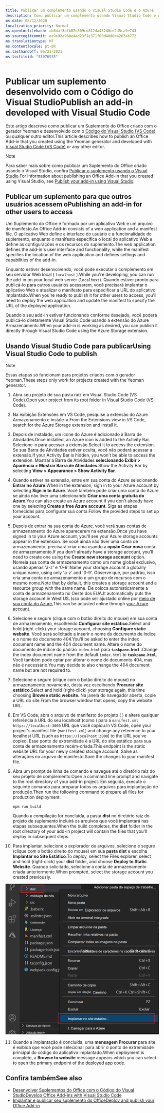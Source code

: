 ```yaml
---
title: Publicar um complemento usando o Visual Studio Code e o Azure
description: Como publicar um complemento usando Visual Studio Code e Azure Active Directory
ms.date: 08/12/2020
localization_priority: Normal
ms.openlocfilehash: ab8daf3dfb87c809cd812da45246ce2d5ca9e743
ms.sourcegitcommit: ee9e92a968e4ad23f1e371f00d4888e4203ab772
ms.translationtype: MT
ms.contentlocale: pt-BR
ms.lasthandoff: 06/23/2021
ms.locfileid: "53076935"
---
```

# <a name="publish-an-add-in-developed-with-visual-studio-code"></a><span data-ttu-id="8b91d-103">Publicar um suplemento desenvolvido com o Código do Visual Studio</span><span class="sxs-lookup"><span data-stu-id="8b91d-103">Publish an add-in developed with Visual Studio Code</span></span>

<span data-ttu-id="8b91d-104">Este artigo descreve como publicar um Suplemento do Office criado com o gerador Yeoman e desenvolvido com o [Código do Visual Studio (VS Code)](https://code.visualstudio.com) ou qualquer outro editor.</span><span class="sxs-lookup"><span data-stu-id="8b91d-104">This article describes how to publish an Office Add-in that you created using the Yeoman generator and developed with [Visual Studio Code (VS Code)](https://code.visualstudio.com) or any other editor.</span></span>

> [!NOTE]
> <span data-ttu-id="8b91d-105">Para saber mais sobre como publicar um Suplemento do Office criado usando o Visual Studio, confira [Publicar o suplemento usando o Visual Studio](package-your-add-in-using-visual-studio.md).</span><span class="sxs-lookup"><span data-stu-id="8b91d-105">For information about publishing an Office Add-in that you created using Visual Studio, see [Publish your add-in using Visual Studio](package-your-add-in-using-visual-studio.md).</span></span>

## <a name="publishing-an-add-in-for-other-users-to-access"></a><span data-ttu-id="8b91d-106">Publicar um suplemento para que outros usuários acessem o</span><span class="sxs-lookup"><span data-stu-id="8b91d-106">Publishing an add-in for other users to access</span></span>

<span data-ttu-id="8b91d-107">Um Suplemento do Office é formado por um aplicativo Web e um arquivo de manifesto.</span><span class="sxs-lookup"><span data-stu-id="8b91d-107">An Office Add-in consists of a web application and a manifest file.</span></span> <span data-ttu-id="8b91d-108">O aplicativo Web define a interface do usuário e a funcionalidade do suplemento, enquanto o manifesto especifica o local do aplicativo Web e define as configurações e os recursos do suplemento.</span><span class="sxs-lookup"><span data-stu-id="8b91d-108">The web application defines the add-in's user interface and functionality, while the manifest specifies the location of the web application and defines settings and capabilities of the add-in.</span></span>

<span data-ttu-id="8b91d-109">Enquanto estiver desenvolvendo, você pode executar o complemento em seu servidor Web local ( `localhost` ).</span><span class="sxs-lookup"><span data-stu-id="8b91d-109">While you're developing, you can run the add-in on your local web server (`localhost`).</span></span> <span data-ttu-id="8b91d-110">Quando estiver pronto para publicá-lo para outros usuários acessarem, você precisará implantar o aplicativo Web e atualizar o manifesto para especificar a URL do aplicativo implantado.</span><span class="sxs-lookup"><span data-stu-id="8b91d-110">When you're ready to publish it for other users to access, you'll need to deploy the web application and update the manifest to specify the URL of the deployed application.</span></span>

<span data-ttu-id="8b91d-111">Quando o seu add-in estiver funcionando conforme desejado, você poderá publicá-lo diretamente Visual Studio Code usando a extensão do Azure Armazenamento.</span><span class="sxs-lookup"><span data-stu-id="8b91d-111">When your add-in is working as desired, you can publish it directly through Visual Studio Code using the Azure Storage extension.</span></span>

## <a name="using-visual-studio-code-to-publish"></a><span data-ttu-id="8b91d-112">Usando Visual Studio Code para publicar</span><span class="sxs-lookup"><span data-stu-id="8b91d-112">Using Visual Studio Code to publish</span></span>

>[!NOTE]
> <span data-ttu-id="8b91d-113">Essas etapas só funcionam para projetos criados com o gerador Yeoman.</span><span class="sxs-lookup"><span data-stu-id="8b91d-113">These steps only work for projects created with the Yeoman generator.</span></span>

1. <span data-ttu-id="8b91d-114">Abra seu projeto de sua pasta raiz em Visual Studio Code (VS Code).</span><span class="sxs-lookup"><span data-stu-id="8b91d-114">Open your project from its root folder in Visual Studio Code (VS Code).</span></span>
2. <span data-ttu-id="8b91d-115">Na exibição Extensões em VS Code, pesquise a extensão do Azure Armazenamento e instale-a.</span><span class="sxs-lookup"><span data-stu-id="8b91d-115">From the Extensions view in VS Code, search for the Azure Storage extension and install it.</span></span>
3. <span data-ttu-id="8b91d-116">Depois de instalado, um ícone do Azure é adicionado à Barra de Atividades.</span><span class="sxs-lookup"><span data-stu-id="8b91d-116">Once installed, an Azure icon is added to the Activity Bar.</span></span> <span data-ttu-id="8b91d-117">Selecione-o para acessar a extensão.</span><span class="sxs-lookup"><span data-stu-id="8b91d-117">Select it to access the extension.</span></span> <span data-ttu-id="8b91d-118">Se sua Barra de Atividades estiver oculta, você não poderá acessar a extensão.</span><span class="sxs-lookup"><span data-stu-id="8b91d-118">If your Activity Bar is hidden, you won't be able to access the extension.</span></span> <span data-ttu-id="8b91d-119">Mostrar a Barra de Atividades **selecionando Exibir > Aparência > Mostrar Barra de Atividades**.</span><span class="sxs-lookup"><span data-stu-id="8b91d-119">Show the Activity Bar by selecting **View > Appearance > Show Activity Bar**.</span></span>
4. <span data-ttu-id="8b91d-120">Quando estiver na extensão, entre em sua conta do Azure selecionando **Entrar no Azure**.</span><span class="sxs-lookup"><span data-stu-id="8b91d-120">When in the extension, sign in to your Azure account by selecting **Sign in to Azure**.</span></span> <span data-ttu-id="8b91d-121">Você também pode criar uma conta do Azure se ainda não tiver uma selecionando **Criar uma conta gratuita do Azure**.</span><span class="sxs-lookup"><span data-stu-id="8b91d-121">You can also create an Azure account if you don't already have one by selecting **Create a free Azure account**.</span></span> <span data-ttu-id="8b91d-122">Siga as etapas fornecidas para configurar sua conta.</span><span class="sxs-lookup"><span data-stu-id="8b91d-122">Follow the provided steps to set up your account.</span></span>
5. <span data-ttu-id="8b91d-123">Depois de entrar na sua conta do Azure, você verá suas contas de armazenamento do Azure aparecerem na extensão.</span><span class="sxs-lookup"><span data-stu-id="8b91d-123">Once you have signed in to your Azure account, you'll see your Azure storage accounts appear in the extension.</span></span> <span data-ttu-id="8b91d-124">Se você ainda não tiver uma conta de armazenamento, precisará criar uma usando a **opção Criar nova** conta de armazenamento.</span><span class="sxs-lookup"><span data-stu-id="8b91d-124">If you don't already have a storage account, you'll need to create one using the **Create new storage account** option.</span></span> <span data-ttu-id="8b91d-125">Nomeia sua conta de armazenamento como um nome global exclusivo, usando apenas 'a-z' e '0-9'.</span><span class="sxs-lookup"><span data-stu-id="8b91d-125">Name your storage account a globally unique name, using only 'a-z' and '0-9'.</span></span> <span data-ttu-id="8b91d-126">Observe que, por padrão, isso cria uma conta de armazenamento e um grupo de recursos com o mesmo nome.</span><span class="sxs-lookup"><span data-stu-id="8b91d-126">Note that by default, this creates a storage account and a resource group with the same name.</span></span> <span data-ttu-id="8b91d-127">Ele coloca automaticamente a conta de armazenamento no Oeste dos EUA.</span><span class="sxs-lookup"><span data-stu-id="8b91d-127">It automatically puts the storage account in West US.</span></span> <span data-ttu-id="8b91d-128">Isso pode ser ajustado online por [meio de sua conta do Azure.](https://portal.azure.com/)</span><span class="sxs-lookup"><span data-stu-id="8b91d-128">This can be adjusted online through [your Azure account](https://portal.azure.com/).</span></span>
6. <span data-ttu-id="8b91d-129">Selecione e segure (clique com o botão direito do mouse) em sua conta de armazenamento, escolhendo **Configurar site estático.**</span><span class="sxs-lookup"><span data-stu-id="8b91d-129">Select and hold (right-click) your storage account, choosing **Configure static website**.</span></span> <span data-ttu-id="8b91d-130">Você será solicitado a inserir o nome do documento de índice e o nome do documento 404.</span><span class="sxs-lookup"><span data-stu-id="8b91d-130">You'll be asked to enter the index document name and the 404 document name.</span></span> <span data-ttu-id="8b91d-131">Altere o nome do documento de índice do padrão `index.html` para **`taskpane.html`** .</span><span class="sxs-lookup"><span data-stu-id="8b91d-131">Change the index document name from the default `index.html` to **`taskpane.html`**.</span></span> <span data-ttu-id="8b91d-132">Você também pode optar por alterar o nome do documento 404, mas não é necessário.</span><span class="sxs-lookup"><span data-stu-id="8b91d-132">You may decide to also change the 404 document name but are not required to.</span></span>
7. <span data-ttu-id="8b91d-133">Selecione e segure (clique com o botão direito do mouse) no armazenamento novamente, desta vez escolhendo **Procurar site estático**.</span><span class="sxs-lookup"><span data-stu-id="8b91d-133">Select and hold (right-click) your storage again, this time choosing **Browse static website**.</span></span> <span data-ttu-id="8b91d-134">Na janela do navegador aberta, copie a URL do site.</span><span class="sxs-lookup"><span data-stu-id="8b91d-134">From the browser window that opens, copy the website URL.</span></span>
8. <span data-ttu-id="8b91d-135">Em VS Code, abra o arquivo de manifesto do projeto ( ) e altere qualquer referência à URL do seu localhost (como ) para a `manifest.xml` `https://localhost:3000` URL que você copiou.</span><span class="sxs-lookup"><span data-stu-id="8b91d-135">In VS Code, open your project's manifest file (`manifest.xml`) and change any reference to your localhost URL (such as `https://localhost:3000`) to the URL you've copied.</span></span> <span data-ttu-id="8b91d-136">Esse ponto de extremidade é a URL do site estático para sua conta de armazenamento recém-criada.</span><span class="sxs-lookup"><span data-stu-id="8b91d-136">This endpoint is the static website URL for your newly created storage account.</span></span> <span data-ttu-id="8b91d-137">Salve as alterações no arquivo de manifesto.</span><span class="sxs-lookup"><span data-stu-id="8b91d-137">Save the changes to your manifest file.</span></span>
9. <span data-ttu-id="8b91d-138">Abra um prompt de linha de comando e navegue até o diretório raiz do seu projeto de complemento.</span><span class="sxs-lookup"><span data-stu-id="8b91d-138">Open a command line prompt and navigate to the root directory of your add-in project.</span></span> <span data-ttu-id="8b91d-139">Em seguida, execute o seguinte comando para preparar todos os arquivos para implantação de produção.</span><span class="sxs-lookup"><span data-stu-id="8b91d-139">Then run the following command to prepare all files for production deployment.</span></span>

    ```command&nbsp;line
    npm run build
    ```

    <span data-ttu-id="8b91d-140">Quando a compilação for concluída, a pasta **dist** no diretório raiz do projeto de suplemento incluirá os arquivos que você implantará nas etapas subsequentes.</span><span class="sxs-lookup"><span data-stu-id="8b91d-140">When the build completes, the **dist** folder in the root directory of your add-in project will contain the files that you'll deploy in subsequent steps.</span></span>

10. <span data-ttu-id="8b91d-141">Para implantar, selecione o explorador de arquivos, selecione e segure (clique com o botão direito do mouse) em sua **pasta dist** e escolha **Implantar no Site Estático**.</span><span class="sxs-lookup"><span data-stu-id="8b91d-141">To deploy, select the Files explorer, select and hold (right-click) your **dist** folder, and choose **Deploy to Static Website**.</span></span> <span data-ttu-id="8b91d-142">Quando solicitado, selecione a conta de armazenamento criada anteriormente.</span><span class="sxs-lookup"><span data-stu-id="8b91d-142">When prompted, select the storage account you created previously.</span></span>

![Implantando em um site estático.](../images/deploy-to-static-website.png)

11. <span data-ttu-id="8b91d-144">Quando a implantação é concluída, uma **mensagem Procurar** para site é exibida que você pode selecionar para abrir o ponto de extremidade principal do código do aplicativo implantado.</span><span class="sxs-lookup"><span data-stu-id="8b91d-144">When deployment is complete, a **Browse to website** message appears which you can select to open the primary endpoint of the deployed app code.</span></span>

## <a name="see-also"></a><span data-ttu-id="8b91d-145">Confira também</span><span class="sxs-lookup"><span data-stu-id="8b91d-145">See also</span></span>

- [<span data-ttu-id="8b91d-146">Desenvolver Suplementos do Office com o Código do Visual Studio</span><span class="sxs-lookup"><span data-stu-id="8b91d-146">Develop Office Add-ins with Visual Studio Code</span></span>](../develop/develop-add-ins-vscode.md)
- [<span data-ttu-id="8b91d-147">Implantar e publicar seu suplemento do Office</span><span class="sxs-lookup"><span data-stu-id="8b91d-147">Deploy and publish your Office Add-in</span></span>](../publish/publish.md)
